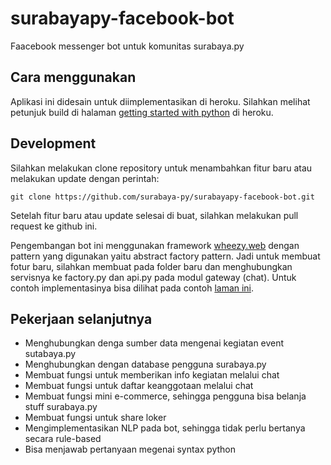 # surabayapy-facebook-bot
Faacebook messenger bot untuk komunitas surabaya.py

## Cara menggunakan
Aplikasi ini didesain untuk diimplementasikan di heroku. Silahkan melihat 
petunjuk build di halaman [getting started with python](https://devcenter.heroku.com/articles/getting-started-with-python) di heroku.

## Development
Silahkan melakukan clone repository untuk menambahkan fitur baru atau melakukan 
update dengan perintah:

    git clone https://github.com/surabaya-py/surabayapy-facebook-bot.git

Setelah fitur baru atau update selesai di buat, silahkan melakukan pull request ke github ini.

Pengembangan bot ini menggunakan framework [wheezy.web](https://bitbucket.org/akorn/wheezy.web) dengan pattern yang digunakan 
yaitu abstract factory pattern. Jadi untuk membuat fotur baru, silahkan membuat pada folder 
baru dan menghubungkan servisnya ke factory.py dan api.py pada modul gateway (chat). Untuk 
contoh implementasinya bisa dilihat pada contoh [laman ini](https://bitbucket.org/akorn/wheezy.web/src/9b914ed7c5ff55a6ecc9609ff71246aac15cb075/demos/template/?at=default).

## Pekerjaan selanjutnya
* Menghubungkan denga sumber data mengenai kegiatan event sutabaya.py
* Menghubungkan dengan database pengguna surabaya.py
* Membuat fungsi untuk memberikan info kegiatan melalui chat
* Membuat fungsi untuk daftar keanggotaan melalui chat
* Membuat fungsi mini e-commerce, sehingga pengguna bisa belanja stuff surabaya.py
* Membuat fungsi untuk share loker
* Mengimplementasikan NLP pada bot, sehingga tidak perlu bertanya secara rule-based
* Bisa menjawab pertanyaan megenai syntax python
